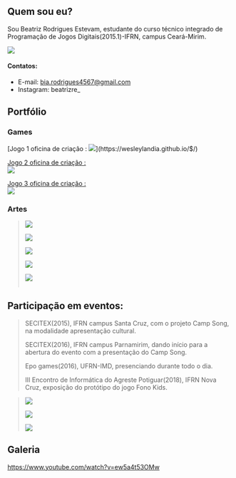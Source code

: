 ## [](#header-2)Quem sou eu?
  
  
Sou Beatriz Rodrigues Estevam, estudante do curso técnico integrado de Programação de Jogos Digitais(2015.1)-IFRN, campus Ceará-Mirim.
    
    
  ![]( 	certa6.png)


#### [](#header-4)Contatos:  
  
  
*  E-mail: bia.rodrigues4567@gmail.com
*  Instagram: beatrizre_
  
  
## [](#header-2)Portfólio  
  
  
### [](#header-3)Games   
  
  
[Jogo 1 oficina de criação : 
![]($.png)](https://wesleylandia.github.io/$/)

[Jogo 2 oficina de criação :  
![](fk6.png)](https://jordanag.github.io/FonoKids2/)

[Jogo 3 oficina de criação :  
![](jjogo3.png)](https://cavalcantebya.github.io/quepaiseesse/)

  
  
### [](#header-3)Artes
  
 > ![](jogo3.png)  
 >  
 > ![](jogo2.png)    
 >  
 > ![](Untitled-3.png)    
 >           
 > ![](bandeira3.png)       
 >     
 > ![](jogoo3.png)  
 >   
 > ![]()
 


## [](#header-2)Participação em eventos:

> SECITEX(2015), IFRN campus Santa Cruz, com o projeto Camp Song, na modalidade apresentação cultural.  
>  
> SECITEX(2016), IFRN campus Parnamirim, dando início para a abertura do evento com a presentação do Camp Song.  
>
> Epo games(2016), UFRN-IMD, presenciando durante todo o dia.
>
> III Encontro de Informática do Agreste Potiguar(2018), IFRN Nova Cruz, exposição do protótipo do jogo Fono Kids.  

  
 > ![](fkap.png)  
 >  
 > ![](jorg.jpg)  
 >  
 > ![](tam5.1.jpg)
      
   
   ## [](#header-2)Galeria
    
 https://www.youtube.com/watch?v=ew5a4t53OMw
  
   
